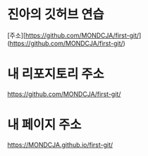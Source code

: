 # 진아의 깃허브 연습
[주소][https://github.com/MONDCJA/first-git/]
(https://github.com/MONDCJA/first-git/)
# 내 리포지토리 주소
https://github.com/MONDCJA/first-git/
# 내 페이지 주소
https://MONDCJA.github.io/first-git/

